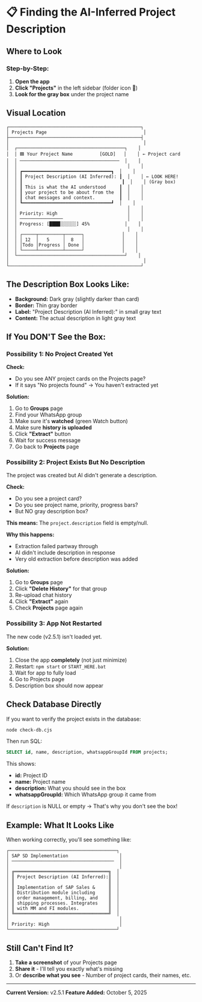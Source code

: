 # 📋 Finding the AI-Inferred Project Description

## Where to Look

### Step-by-Step:

1. **Open the app**
2. **Click "Projects"** in the left sidebar (folder icon 📁)
3. **Look for the gray box** under the project name

## Visual Location

```
┌─────────────────────────────────────────────────┐
│ Projects Page                                    │
├─────────────────────────────────────────────────┤
│                                                  │
│  ┌────────────────────────────────────────┐    │
│  │ 🟦 Your Project Name          [GOLD]   │    │ ← Project card
│  │ ─────────────────────────────────────  │    │
│  │                                         │    │
│  │ ┏━━━━━━━━━━━━━━━━━━━━━━━━━━━━━━━━━┓  │    │
│  │ ┃ Project Description (AI Inferred): ┃  │    │ ← LOOK HERE!
│  │ ┃                                     ┃  │    │ (Gray box)
│  │ ┃ This is what the AI understood     ┃  │    │
│  │ ┃ your project to be about from the  ┃  │    │
│  │ ┃ chat messages and context.         ┃  │    │
│  │ ┗━━━━━━━━━━━━━━━━━━━━━━━━━━━━━━━━━┛  │    │
│  │                                         │    │
│  │ Priority: High                          │    │
│  │ ────────────────                        │    │
│  │ Progress: [████░░░░░░] 45%             │    │
│  │                                         │    │
│  │ ┌─────┬─────────┬──────┐              │    │
│  │ │ 12  │   5     │  8   │              │    │
│  │ │Todo │Progress │ Done │              │    │
│  │ └─────┴─────────┴──────┘              │    │
│  └────────────────────────────────────────┘    │
│                                                  │
└─────────────────────────────────────────────────┘
```

## The Description Box Looks Like:

- **Background:** Dark gray (slightly darker than card)
- **Border:** Thin gray border
- **Label:** "Project Description (AI Inferred):" in small gray text
- **Content:** The actual description in light gray text

## If You DON'T See the Box:

### Possibility 1: No Project Created Yet

**Check:**
- Do you see ANY project cards on the Projects page?
- If it says "No projects found" → You haven't extracted yet

**Solution:**
1. Go to **Groups** page
2. Find your WhatsApp group
3. Make sure it's **watched** (green Watch button)
4. Make sure **history is uploaded**
5. Click **"Extract"** button
6. Wait for success message
7. Go back to **Projects** page

### Possibility 2: Project Exists But No Description

The project was created but AI didn't generate a description.

**Check:**
- Do you see a project card?
- Do you see project name, priority, progress bars?
- But NO gray description box?

**This means:** The `project.description` field is empty/null.

**Why this happens:**
- Extraction failed partway through
- AI didn't include description in response
- Very old extraction before description was added

**Solution:**
1. Go to **Groups** page
2. Click **"Delete History"** for that group
3. Re-upload chat history
4. Click **"Extract"** again
5. Check **Projects** page again

### Possibility 3: App Not Restarted

The new code (v2.5.1) isn't loaded yet.

**Solution:**
1. Close the app **completely** (not just minimize)
2. Restart: `npm start` or `START_HERE.bat`
3. Wait for app to fully load
4. Go to Projects page
5. Description box should now appear

## Check Database Directly

If you want to verify the project exists in the database:

```bash
node check-db.cjs
```

Then run SQL:
```sql
SELECT id, name, description, whatsappGroupId FROM projects;
```

This shows:
- **id:** Project ID
- **name:** Project name
- **description:** What you should see in the box
- **whatsappGroupId:** Which WhatsApp group it came from

If `description` is NULL or empty → That's why you don't see the box!

## Example: What It Looks Like

When working correctly, you'll see something like:

```
┌────────────────────────────────────────┐
│ SAP SD Implementation                   │
│ ──────────────────────────────────────  │
│                                         │
│ ╔═══════════════════════════════════╗  │
│ ║ Project Description (AI Inferred):║  │
│ ║                                   ║  │
│ ║ Implementation of SAP Sales &     ║  │
│ ║ Distribution module including     ║  │
│ ║ order management, billing, and    ║  │
│ ║ shipping processes. Integrates    ║  │
│ ║ with MM and FI modules.           ║  │
│ ╚═══════════════════════════════════╝  │
│                                         │
│ Priority: High                          │
└────────────────────────────────────────┘
```

## Still Can't Find It?

1. **Take a screenshot** of your Projects page
2. **Share it** - I'll tell you exactly what's missing
3. Or **describe what you see** - Number of project cards, their names, etc.

---

**Current Version:** v2.5.1
**Feature Added:** October 5, 2025
